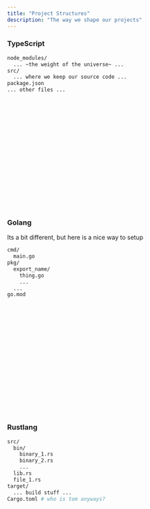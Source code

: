 ```yaml
---
title: "Project Structures"
description: "The way we shape our projects"
---
```

### TypeScript

```bash
node_modules/
  ... ~the weight of the universe~ ...
src/
  ... where we keep our source code ...
package.json
... other files ...
```

<br/>
<br/>
<br/>
<br/>
<br/>
<br/>
<br/>
<br/>
<br/>
<br/>
<br/>
<br/>
<br/>
<br/>
<br/>

### Golang
Its a bit different, but here is a nice way to setup

```bash
cmd/
  main.go
pkg/
  export_name/
    thing.go
    ...
  ...
go.mod
```

<br/>
<br/>
<br/>
<br/>
<br/>
<br/>
<br/>
<br/>
<br/>
<br/>
<br/>
<br/>
<br/>
<br/>
<br/>

### Rustlang

```bash
src/
  bin/
    binary_1.rs
    binary_2.rs
    ...
  lib.rs
  file_1.rs
target/
  ... build stuff ...
Cargo.toml # who is tom anyways?
```

<br/>
<br/>
<br/>
<br/>
<br/>
<br/>
<br/>
<br/>
<br/>
<br/>
<br/>
<br/>
<br/>
<br/>
<br/>

